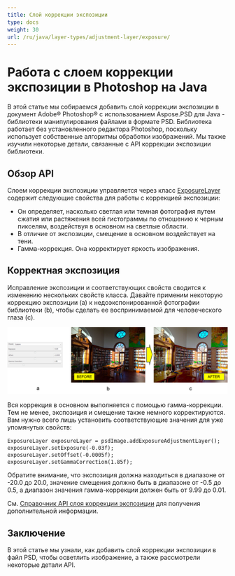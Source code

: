 ```yaml
---
title: Слой коррекции экспозиции
type: docs
weight: 30
url: /ru/java/layer-types/adjustment-layer/exposure/
---
```


# Работа с слоем коррекции экспозиции в Photoshop на Java

В этой статье мы собираемся добавить слой коррекции экспозиции в документ Adobe® Photoshop® с использованием Aspose.PSD для Java - библиотеки манипулирования файлами в формате PSD. Библиотека работает без установленного редактора Photoshop, поскольку использует собственные алгоритмы обработки изображений. Мы также изучили некоторые детали, связанные с API коррекции экспозиции библиотеки.

## Обзор API

Слоем коррекции экспозиции управляется через класс [ExposureLayer](https://reference.aspose.com/psd/java/com.aspose.psd.fileformats.psd.layers.adjustmentlayers/exposurelayer) содержит следующие свойства для работы с коррекцией экспозиции:

- Он определяет, насколько светлая или темная фотография путем сжатия или растяжения всей гистограммы по отношению к черным пикселям, воздействуя в основном на светлые области.
- В отличие от экспозиции, смещение в основном воздействует на тени.
- Гамма-коррекция. Она корректирует яркость изображения.

## Корректная экспозиция

Исправление экспозиции и соответствующих свойств сводится к изменению нескольких свойств класса. Давайте применим некоторую коррекцию экспозиции (a) к недоэкспонированной фотографии библиотеки (b), чтобы сделать ее воспринимаемой для человеческого глаза (c).

![Пример слоя коррекции экспозиции](exposure-adjustment-layer-figure-1.png)

Вся коррекция в основном выполняется с помощью гамма-коррекции. Тем не менее, экспозиция и смещение также немного корректируются. Вам нужно всего лишь установить соответствующие значения для уже упомянутых свойств:

    ExposureLayer exposureLayer = psdImage.addExposureAdjustmentLayer();
    exposureLayer.setExposure(-0.03f);
    exposureLayer.setOffset(-0.0005f);
    exposureLayer.setGammaCorrection(1.85f);

Обратите внимание, что экспозиция должна находиться в диапазоне от -20.0 до 20.0, значение смещения должно быть в диапазоне от -0.5 до 0.5, а диапазон значения гамма-коррекции должен быть от 9.99 до 0.01.

См. [Справочник API слоя коррекции экспозиции](https://reference.aspose.com/psd/java/com.aspose.psd.fileformats.psd.layers.adjustmentlayers/ExposureLayer) для получения дополнительной информации.

## Заключение

В этой статье мы узнали, как добавить слой коррекции экспозиции в файл PSD, чтобы осветлить изображение, а также рассмотрели некоторые детали API.
